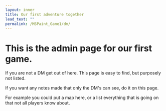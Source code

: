 ```yaml
---
layout: inner
title: Our first adventure together
lead_text: "" 
permalink: /MSPaint_Game1/dm/
---
```

# This is the admin page for our first game.
If you are not a DM get out of here. This page is easy to find, but purposely not listed. 

If you want any notes made that only the DM's can see, do it on this page. 

For example you could put a map here, or a list everything that is going on that not all players know about. 
